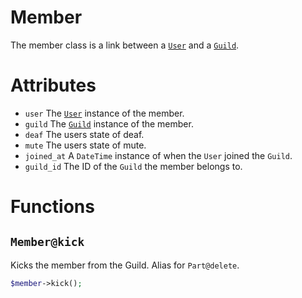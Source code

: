 # Member

The member class is a link between a [`User`](user.md) and a [`Guild`](guild.md).

# Attributes

- `user` The [`User`](user.md) instance of the member.
- `guild` The [`Guild`](../guilds/guild.md) instance of the member.
- `deaf` The users state of deaf.
- `mute` The users state of mute.
- `joined_at` A `DateTime` instance of when the `User` joined the `Guild`.
- `guild_id` The ID of the `Guild` the member belongs to.

# Functions

## `Member@kick`

Kicks the member from the Guild. Alias for `Part@delete`.

```php
$member->kick();
```